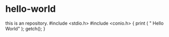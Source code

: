 # hello-world
this is an repository.
#include <stdio.h>
#include <conio.h>
{
print ( " Hello World" );
getch();
}
